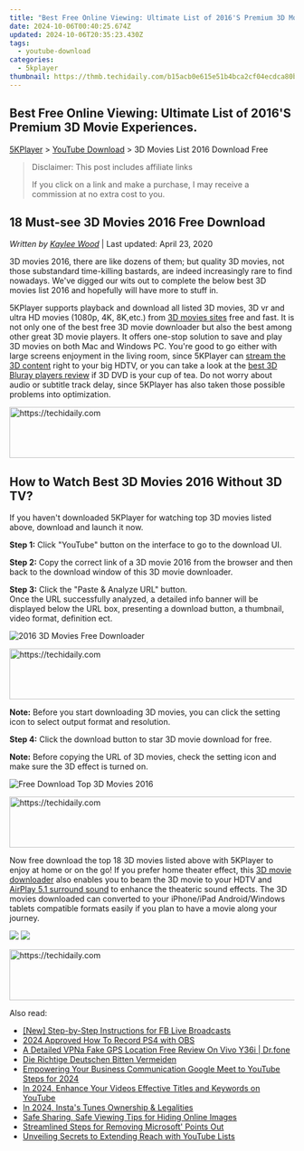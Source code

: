 ```yaml
---
title: "Best Free Online Viewing: Ultimate List of 2016'S Premium 3D Movie Experiences."
date: 2024-10-06T00:40:25.674Z
updated: 2024-10-06T20:35:23.430Z
tags:
  - youtube-download
categories:
  - 5kplayer
thumbnail: https://thmb.techidaily.com/b15acb0e615e51b4bca2cf04ecdca80b947c552152a5ac4f569d3fcb7ad77d05.jpg
---
```


## Best Free Online Viewing: Ultimate List of 2016'S Premium 3D Movie Experiences.

[5KPlayer](https://tools.techidaily.com/5kplayer/products/) \> [YouTube Download](https://tools.techidaily.com/5kplayer/youtube-download/) \> 3D Movies List 2016 Download Free

>  Disclaimer: This post includes affiliate links
>
>  If you click on a link and make a purchase, I may receive a commission at no extra cost to you.
>

## 18 Must-see 3D Movies 2016 Free Download

 _Written by [Kaylee Wood](https://www.quora.com/profile/Amanda-Hu-21)_ | Last updated: April 23, 2020 

3D movies 2016, there are like dozens of them; but quality 3D movies, not those substandard time-killing bastards, are indeed increasingly rare to find nowadays. We've digged our wits out to complete the below best 3D movies list 2016 and hopefully will have more to stuff in.

5KPlayer supports playback and download all listed 3D movies, 3D vr and ultra HD movies (1080p, 4K, 8K,etc.) from [3D movies sites](https://tools.techidaily.com/5kplayer/youtube-download/) free and fast. It is not only one of the best free 3D movie downloader but also the best among other great 3D movie players. It offers one-stop solution to save and play 3D movies on both Mac and Windows PC. You're good to go either with large screens enjoyment in the living room, since 5KPlayer can [stream the 3D content](https://tools.techidaily.com/5kplayer/airplay/) right to your big HDTV, or you can take a look at the [best 3D Bluray players review](https://tools.techidaily.com/5kplayer/video-music-player/) if 3D DVD is your cup of tea. Do not worry about audio or subtitle track delay, since 5KPlayer has also taken those possible problems into optimization.

<!-- affiliate ads begin -->
<a href="https://imp.i110150.net/c/5597632/798165/11305" target="_top" id="798165">
  <img src="//a.impactradius-go.com/display-ad/11305-798165" border="0" alt="https://techidaily.com" width="728" height="90"/>
</a>
<img height="0" width="0" src="https://imp.i110150.net/i/5597632/798165/11305" style="position:absolute;visibility:hidden;" border="0" />
<!-- affiliate ads end -->

## How to Watch Best 3D Movies 2016 Without 3D TV?

If you haven't downloaded 5KPlayer for watching top 3D movies listed above, download and launch it now.

**Step 1:** Click "YouTube" button on the interface to go to the download UI.

**Step 2:** Copy the correct link of a 3D movie 2016 from the browser and then back to the download window of this 3D movie downloader.

**Step 3:** Click the "Paste & Analyze URL" button.  
 Once the URL successfully analyzed, a detailed info banner will be displayed below the URL box, presenting a download button, a thumbnail, video format, definition ect.

![2016 3D Movies Free Downloader](https://www.5kplayer.com/youtube-download/img/download-3d-moives-xsy-0325.jpg) 

<!-- affiliate ads begin -->
<a href="https://appsumo.8odi.net/c/5597632/2068411/7443" target="_top" id="2068411">
  <img src="//a.impactradius-go.com/display-ad/7443-2068411" border="0" alt="https://techidaily.com" width="728" height="90"/>
</a>
<img height="0" width="0" src="https://appsumo.8odi.net/i/5597632/2068411/7443" style="position:absolute;visibility:hidden;" border="0" />
<!-- affiliate ads end -->

**Note:** Before you start downloading 3D movies, you can click the setting icon to select output format and resolution.

**Step 4:**  Click the download button to star 3D movie download for free.

**Note:** Before copying the URL of 3D movies, check the setting icon and make sure the 3D effect is turned on.

![Free Download Top 3D Movies 2016](https://www.5kplayer.com/youtube-download/img/5k-bbhmm-stream-download-yxt-071601.jpg) 

<!-- affiliate ads begin -->
<a href="https://aligracehair.sjv.io/c/5597632/2115921/19272" target="_top" id="2115921">
  <img src="//a.impactradius-go.com/display-ad/19272-2115921" border="0" alt="https://techidaily.com" width="728" height="90"/>
</a>
<img height="0" width="0" src="https://aligracehair.sjv.io/i/5597632/2115921/19272" style="position:absolute;visibility:hidden;" border="0" />
<!-- affiliate ads end -->

Now free download the top 18 3D movies listed above with 5KPlayer to enjoy at home or on the go! If you prefer home theater effect, this [3D movie downloader](https://tools.techidaily.com/5kplayer/youtube-download/) also enables you to beam the 3D movie to your HDTV and [AirPlay 5.1 surround sound](https://tools.techidaily.com/5kplayer/airplay/) to enhance the theateric sound effects. The 3D movies downloaded can converted to your iPhone/iPad Android/Windows tablets compatible formats easily if you plan to have a movie along your journey.

[![](https://www.5kplayer.com/youtube-download/../button/freedownwhitewin.png)](https://tools.techidaily.com/5kplayer/products/) [![](https://www.5kplayer.com/youtube-download/../button/freedownbackmac.png)](https://tools.techidaily.com/5kplayer/products/)

<!-- affiliate ads begin -->
<a href="https://ephamedtechinc.pxf.io/c/5597632/2130531/26400" target="_top" id="2130531">
  <img src="//a.impactradius-go.com/display-ad/26400-2130531" border="0" alt="https://techidaily.com" width="728" height="90"/>
</a>
<img height="0" width="0" src="https://ephamedtechinc.pxf.io/i/5597632/2130531/26400" style="position:absolute;visibility:hidden;" border="0" />
<!-- affiliate ads end -->

<ins class="adsbygoogle"
     style="display:block"
     data-ad-format="autorelaxed"
     data-ad-client="ca-pub-7571918770474297"
     data-ad-slot="1223367746"></ins>

<ins class="adsbygoogle"
     style="display:block"
     data-ad-client="ca-pub-7571918770474297"
     data-ad-slot="8358498916"
     data-ad-format="auto"
     data-full-width-responsive="true"></ins>

<span class="atpl-alsoreadstyle">Also read:</span>
<div><ul>
<li><a href="https://facebook-video-recording.techidaily.com/new-step-by-step-instructions-for-fb-live-broadcasts/"><u>[New] Step-by-Step Instructions for FB Live Broadcasts</u></a></li>
<li><a href="https://screen-mirroring-recording.techidaily.com/2024-approved-how-to-record-ps4-with-obs/"><u>2024 Approved How To Record PS4 with OBS</u></a></li>
<li><a href="https://location-fake.techidaily.com/a-detailed-vpna-fake-gps-location-free-review-on-vivo-y36i-drfone-by-drfone-virtual-android/"><u>A Detailed VPNa Fake GPS Location Free Review On Vivo Y36i | Dr.fone</u></a></li>
<li><a href="https://mondly-stories.techidaily.com/die-richtige-deutschen-bitten-vermeiden/"><u>Die Richtige Deutschen Bitten Vermeiden</u></a></li>
<li><a href="https://youtube-video-recordings.techidaily.com/empowering-your-business-communication-google-meet-to-youtube-steps-for-2024/"><u>Empowering Your Business Communication Google Meet to YouTube Steps for 2024</u></a></li>
<li><a href="https://youtube-video-recordings.techidaily.com/in-2024-enhance-your-videos-effective-titles-and-keywords-on-youtube/"><u>In 2024, Enhance Your Videos Effective Titles and Keywords on YouTube</u></a></li>
<li><a href="https://instagram-video-recordings.techidaily.com/in-2024-instas-tunes-ownership-and-legalities/"><u>In 2024, Insta's Tunes Ownership & Legalities</u></a></li>
<li><a href="https://youtube-video-recordings.techidaily.com/safe-sharing-safe-viewing-tips-for-hiding-online-images/"><u>Safe Sharing, Safe Viewing Tips for Hiding Online Images</u></a></li>
<li><a href="https://win11-tips.techidaily.com/streamlined-steps-for-removing-microsoft-points-out/"><u>Streamlined Steps for Removing Microsoft' Points Out</u></a></li>
<li><a href="https://youtube-video-recordings.techidaily.com/unveiling-secrets-to-extending-reach-with-youtube-lists/"><u>Unveiling Secrets to Extending Reach with YouTube Lists</u></a></li>
</ul></div>

